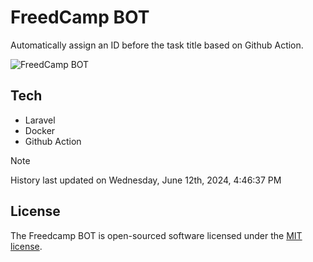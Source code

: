 # FreedCamp BOT

Automatically assign an ID before the task title based on Github Action.

![FreedCamp BOT](https://repository-images.githubusercontent.com/737932867/7d34798b-2680-471c-b089-a78a718d3d6a)

## Tech

- Laravel
- Docker
- Github Action

> [!NOTE]  
> History last updated on Wednesday, June 12th, 2024, 4:46:37 PM

## License

The Freedcamp BOT is open-sourced software licensed under the [MIT license](https://opensource.org/licenses/MIT).
